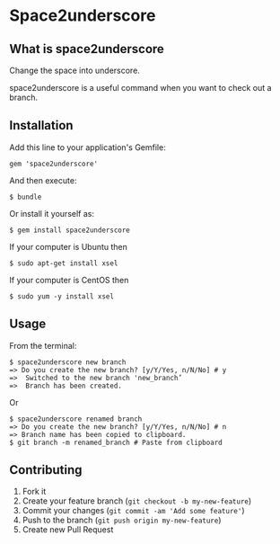 # Space2underscore
## What is space2underscore
Change the space into underscore.

space2underscore is a useful command when you want to check out a branch.

## Installation

Add this line to your application's Gemfile:

    gem 'space2underscore'

And then execute:

    $ bundle

Or install it yourself as:

    $ gem install space2underscore

If your computer is Ubuntu then

    $ sudo apt-get install xsel

If your computer is CentOS then

    $ sudo yum -y install xsel

## Usage

From the terminal:

    $ space2underscore new branch
    => Do you create the new branch? [y/Y/Yes, n/N/No] # y
    =>  Switched to the new branch 'new_branch’
    =>  Branch has been created.

Or

    $ space2underscore renamed branch
    => Do you create the new branch? [y/Y/Yes, n/N/No] # n
    => Branch name has been copied to clipboard.
    $ git branch -m renamed_branch # Paste from clipboard

## Contributing

1. Fork it
2. Create your feature branch (`git checkout -b my-new-feature`)
3. Commit your changes (`git commit -am 'Add some feature'`)
4. Push to the branch (`git push origin my-new-feature`)
5. Create new Pull Request
